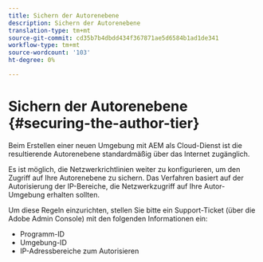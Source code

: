 ```yaml
---
title: Sichern der Autorenebene
description: Sichern der Autorenebene
translation-type: tm+mt
source-git-commit: cd35b7b4dbdd434f367871ae5d6584b1ad1de341
workflow-type: tm+mt
source-wordcount: '103'
ht-degree: 0%

---
```



# Sichern der Autorenebene {#securing-the-author-tier}

Beim Erstellen einer neuen Umgebung mit AEM als Cloud-Dienst ist die resultierende Autorenebene standardmäßig über das Internet zugänglich.

Es ist möglich, die Netzwerkrichtlinien weiter zu konfigurieren, um den Zugriff auf Ihre Autorenebene zu sichern. Das Verfahren basiert auf der Autorisierung der IP-Bereiche, die Netzwerkzugriff auf Ihre Autor-Umgebung erhalten sollten.

Um diese Regeln einzurichten, stellen Sie bitte ein Support-Ticket (über die Adobe Admin Console) mit den folgenden Informationen ein:
- Programm-ID
- Umgebung-ID
- IP-Adressbereiche zum Autorisieren